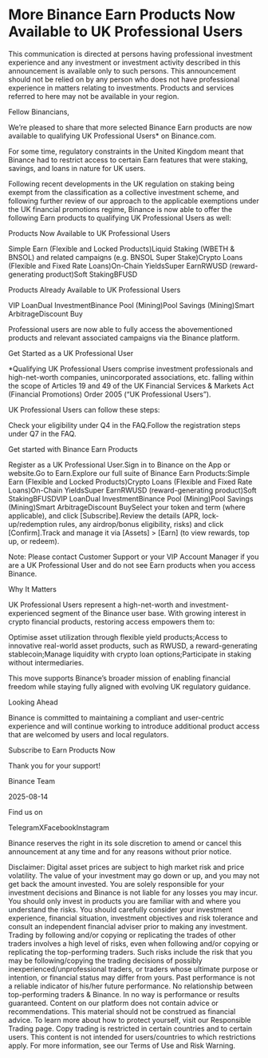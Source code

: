 # More Binance Earn Products Now Available to UK Professional Users

This communication is directed at persons having professional investment experience and any investment or investment activity described in this announcement is available only to such persons. This announcement should not be relied on by any person who does not have professional experience in matters relating to investments. Products and services referred to here may not be available in your region.  

Fellow Binancians,

We’re pleased to share that more selected Binance Earn products are now available to qualifying UK Professional Users* on Binance.com.

For some time, regulatory constraints in the United Kingdom meant that Binance had to restrict access to certain Earn features that were staking, savings, and loans in nature for UK users.

Following recent developments in the UK regulation on staking being exempt from the classification as a collective investment scheme, and following further review of our approach to the applicable exemptions under the UK financial promotions regime, Binance is now able to offer the following Earn products to qualifying UK Professional Users as well:

Products Now Available to UK Professional Users

Simple Earn (Flexible and Locked Products)Liquid Staking (WBETH & BNSOL) and related campaigns (e.g. BNSOL Super Stake)Crypto Loans (Flexible and Fixed Rate Loans)On-Chain YieldsSuper EarnRWUSD (reward-generating product)Soft StakingBFUSD

Products Already Available to UK Professional Users

VIP LoanDual InvestmentBinance Pool (Mining)Pool Savings (Mining)Smart ArbitrageDiscount Buy

Professional users are now able to fully access the abovementioned products and relevant associated campaigns via the Binance platform. 

Get Started as a UK Professional User

*Qualifying UK Professional Users comprise investment professionals and high-net-worth companies, unincorporated associations, etc. falling within the scope of Articles 19 and 49 of the UK Financial Services & Markets Act (Financial Promotions) Order 2005 (“UK Professional Users”).

UK Professional Users can follow these steps:

Check your eligibility under Q4 in the FAQ.Follow the registration steps under Q7 in the FAQ.

Get started with Binance Earn Products

Register as a UK Professional User.Sign in to Binance on the App or website.Go to Earn.Explore our full suite of Binance Earn Products:Simple Earn (Flexible and Locked Products)Crypto Loans (Flexible and Fixed Rate Loans)On-Chain YieldsSuper EarnRWUSD (reward-generating product)Soft StakingBFUSDVIP LoanDual InvestmentBinance Pool (Mining)Pool Savings (Mining)Smart ArbitrageDiscount BuySelect your token and term (where applicable), and click [Subscribe].Review the details (APR, lock-up/redemption rules, any airdrop/bonus eligibility, risks) and click [Confirm].Track and manage it via [Assets] > [Earn] (to view rewards, top up, or redeem).

Note: Please contact Customer Support or your VIP Account Manager if you are a UK Professional User and do not see Earn products when you access Binance.

Why It Matters

UK Professional Users represent a high-net-worth and investment-experienced segment of the Binance user base. With growing interest in crypto financial products, restoring access empowers them to:

Optimise asset utilization through flexible yield products;Access to innovative real-world asset products, such as RWUSD, a reward-generating stablecoin;Manage liquidity with crypto loan options;Participate in staking without intermediaries.

This move supports Binance’s broader mission of enabling financial freedom while staying fully aligned with evolving UK regulatory guidance.

Looking Ahead

Binance is committed to maintaining a compliant and user-centric experience and will continue working to introduce additional product access that are welcomed by users and local regulators. 

Subscribe to Earn Products Now

Thank you for your support!

Binance Team

2025-08-14

Find us on 

TelegramXFacebookInstagram

Binance reserves the right in its sole discretion to amend or cancel this announcement at any time and for any reasons without prior notice.

Disclaimer: Digital asset prices are subject to high market risk and price volatility. The value of your investment may go down or up, and you may not get back the amount invested. You are solely responsible for your investment decisions and Binance is not liable for any losses you may incur. You should only invest in products you are familiar with and where you understand the risks. You should carefully consider your investment experience, financial situation, investment objectives and risk tolerance and consult an independent financial adviser prior to making any investment. Trading by following and/or copying or replicating the trades of other traders involves a high level of risks, even when following and/or copying or replicating the top-performing traders. Such risks include the risk that you may be following/copying the trading decisions of possibly inexperienced/unprofessional traders, or traders whose ultimate purpose or intention, or financial status may differ from yours. Past performance is not a reliable indicator of his/her future performance. No relationship between top-performing traders & Binance. In no way is performance or results guaranteed. Content on our platform does not contain advice or recommendations. This material should not be construed as financial advice. To learn more about how to protect yourself, visit our Responsible Trading page. Copy trading is restricted in certain countries and to certain users. This content is not intended for users/countries to which restrictions apply. For more information, see our Terms of Use and Risk Warning.